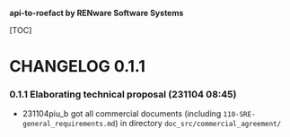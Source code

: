 **api-to-roefact by RENware Software Systems**

[TOC]


# CHANGELOG 0.1.1


### 0.1.1 Elaborating technical proposal (231104 08:45)

* 231104piu_b got all commercial documents (including `110-SRE-general_requirements.md`) in directory `doc_src/commercial_agreement/`



